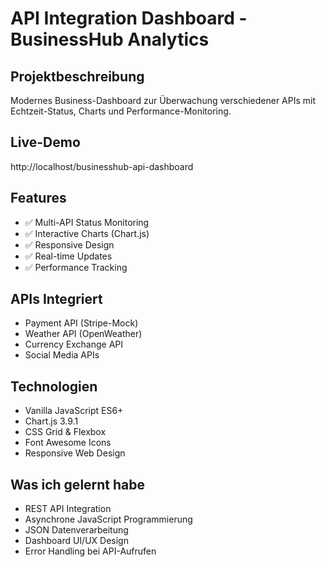 # API Integration Dashboard - BusinessHub Analytics

## Projektbeschreibung
Modernes Business-Dashboard zur Überwachung verschiedener APIs 
mit Echtzeit-Status, Charts und Performance-Monitoring.

## Live-Demo
http://localhost/businesshub-api-dashboard

## Features
- ✅ Multi-API Status Monitoring
- ✅ Interactive Charts (Chart.js)
- ✅ Responsive Design
- ✅ Real-time Updates
- ✅ Performance Tracking

## APIs Integriert
- Payment API (Stripe-Mock)
- Weather API (OpenWeather)
- Currency Exchange API
- Social Media APIs

## Technologien
- Vanilla JavaScript ES6+
- Chart.js 3.9.1
- CSS Grid & Flexbox
- Font Awesome Icons
- Responsive Web Design

## Was ich gelernt habe
- REST API Integration
- Asynchrone JavaScript Programmierung
- JSON Datenverarbeitung
- Dashboard UI/UX Design
- Error Handling bei API-Aufrufen
